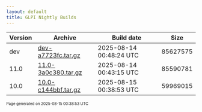 ```yaml
---
layout: default
title: GLPI Nightly Builds
---
```


Version|Archive|Build date|Size
---|---|---|---
dev|[dev-a7723fc.tar.gz](dev-a7723fc.tar.gz)|2025-08-14 00:48:24 UTC|85627575
11.0|[11.0-3a0c380.tar.gz](11.0-3a0c380.tar.gz)|2025-08-14 00:43:15 UTC|85590781
10.0|[10.0-c144bbf.tar.gz](10.0-c144bbf.tar.gz)|2025-08-15 00:38:53 UTC|59969015

<font size="1">Page generated on 2025-08-15 00:38:53 UTC</font>

